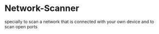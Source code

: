 # Network-Scanner
specially to scan a network that is connected with your own device and to scan open ports
